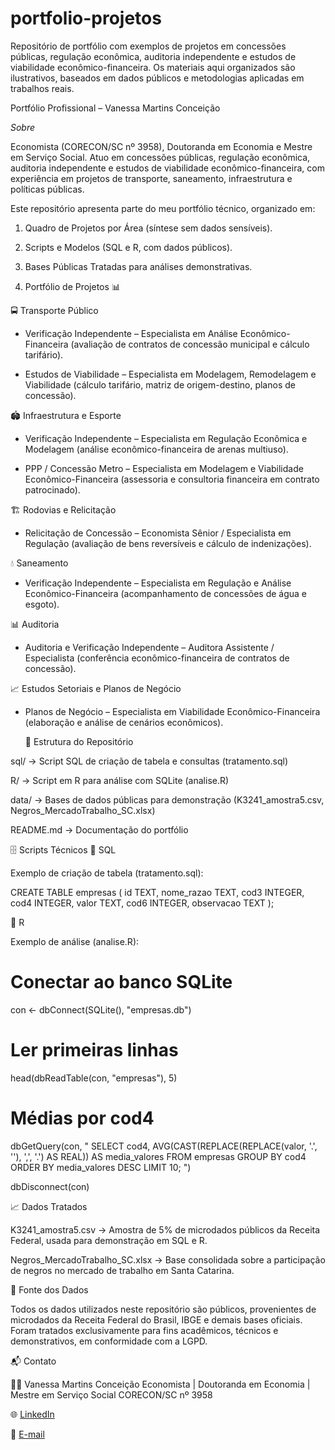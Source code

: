 # portfolio-projetos
Repositório de portfólio com exemplos de projetos em concessões públicas, regulação econômica, auditoria independente e estudos de viabilidade econômico-financeira. Os materiais aqui organizados são ilustrativos, baseados em dados públicos e metodologias aplicadas em trabalhos reais.

Portfólio Profissional – Vanessa Martins Conceição

*Sobre*

Economista (CORECON/SC nº 3958), Doutoranda em Economia e Mestre em Serviço Social.
Atuo em concessões públicas, regulação econômica, auditoria independente e estudos de viabilidade econômico-financeira, com experiência em projetos de transporte, saneamento, infraestrutura e políticas públicas.

Este repositório apresenta parte do meu portfólio técnico, organizado em:

1. Quadro de Projetos por Área (síntese sem dados sensíveis).

2. Scripts e Modelos (SQL e R, com dados públicos).

3. Bases Públicas Tratadas para análises demonstrativas.

1. Portfólio de Projetos 📊

 🚍 Transporte Público

- Verificação Independente – Especialista em Análise Econômico-Financeira (avaliação de contratos de concessão municipal e cálculo tarifário).

- Estudos de Viabilidade – Especialista em Modelagem, Remodelagem e Viabilidade (cálculo tarifário, matriz de origem-destino, planos de concessão).

🏟️ Infraestrutura e Esporte

- Verificação Independente – Especialista em Regulação Econômica e Modelagem (análise econômico-financeira de arenas multiuso).

- PPP / Concessão Metro – Especialista em Modelagem e Viabilidade Econômico-Financeira (assessoria e consultoria financeira em contrato patrocinado).

🏗️ Rodovias e Relicitação

- Relicitação de Concessão – Economista Sênior / Especialista em Regulação (avaliação de bens reversíveis e cálculo de indenizações).

💧 Saneamento

- Verificação Independente – Especialista em Regulação e Análise Econômico-Financeira (acompanhamento de concessões de água e esgoto).

📊 Auditoria

- Auditoria e Verificação Independente – Auditora Assistente / Especialista (conferência econômico-financeira de contratos de concessão).

📈 Estudos Setoriais e Planos de Negócio

- Planos de Negócio – Especialista em Viabilidade Econômico-Financeira (elaboração e análise de cenários econômicos).

  📂 Estrutura do Repositório

sql/ → Script SQL de criação de tabela e consultas (tratamento.sql)

R/ → Script em R para análise com SQLite (analise.R)

data/ → Bases de dados públicas para demonstração (K3241_amostra5.csv, Negros_MercadoTrabalho_SC.xlsx)

README.md → Documentação do portfólio

🗄️ Scripts Técnicos
🔹 SQL

Exemplo de criação de tabela (tratamento.sql):

CREATE TABLE empresas (
    id TEXT,
    nome_razao TEXT,
    cod3 INTEGER,
    cod4 INTEGER,
    valor TEXT,
    cod6 INTEGER,
    observacao TEXT
);

🔹 R

Exemplo de análise (analise.R):

# Conectar ao banco SQLite
con <- dbConnect(SQLite(), "empresas.db")

# Ler primeiras linhas
head(dbReadTable(con, "empresas"), 5)

# Médias por cod4
dbGetQuery(con, "
  SELECT cod4,
         AVG(CAST(REPLACE(REPLACE(valor, '.', ''), ',', '.') AS REAL)) AS media_valores
  FROM empresas
  GROUP BY cod4
  ORDER BY media_valores DESC
  LIMIT 10;
")

dbDisconnect(con)

📈 Dados Tratados

K3241_amostra5.csv → Amostra de 5% de microdados públicos da Receita Federal, usada para demonstração em SQL e R.

Negros_MercadoTrabalho_SC.xlsx → Base consolidada sobre a participação de negros no mercado de trabalho em Santa Catarina.

🔎 Fonte dos Dados

Todos os dados utilizados neste repositório são públicos, provenientes de microdados da Receita Federal do Brasil, IBGE e demais bases oficiais.
Foram tratados exclusivamente para fins acadêmicos, técnicos e demonstrativos, em conformidade com a LGPD.

📬 Contato

👩‍💼 Vanessa Martins Conceição
Economista | Doutoranda em Economia | Mestre em Serviço Social 
CORECON/SC nº 3958

🌐 [LinkedIn](www.linkedin.com/in/vanessa-martins-conceicao)

📧 [E-mail](mailto:vahnessaa@gmail.com)
